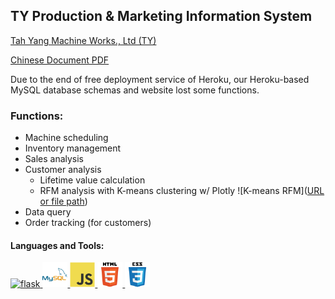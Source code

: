 ## TY Production & Marketing Information System
[Tah Yang Machine Works., Ltd (TY)](https://www.tah-yang.com/)

[Chinese Document PDF](https://drive.google.com/file/d/11yxnuldgsGr8XpPK0hQjB0iZSc4JaA9G/view?usp=sharing)

Due to the end of free deployment service of Heroku, our Heroku-based MySQL database schemas and website lost some functions.

### Functions:
- Machine scheduling
- Inventory management
- Sales analysis
- Customer analysis
    - Lifetime value calculation
    - RFM analysis with K-means clustering w/ Plotly
      ![K-means RFM]([URL or file path](https://drive.google.com/file/d/1tv-zvrJBM9N-KqREC2Eo4zbTyTCCubYi/view?usp=sharing))
- Data query
- Order tracking (for customers)

<h4 align="left">Languages and Tools:</h4>
<p align="left"><a href="https://flask.palletsprojects.com/" target="_blank" rel="noreferrer"> <img src="https://www.vectorlogo.zone/logos/pocoo_flask/pocoo_flask-icon.svg" alt="flask" width="40" height="40"/> </a><a href="https://www.mysql.com/" target="_blank" rel="noreferrer"> <img src="https://raw.githubusercontent.com/devicons/devicon/master/icons/mysql/mysql-original-wordmark.svg" alt="mysql" width="40" height="40"/> </a><a href="https://developer.mozilla.org/en-US/docs/Web/JavaScript" target="_blank" rel="noreferrer"> <img src="https://raw.githubusercontent.com/devicons/devicon/master/icons/javascript/javascript-original.svg" alt="javascript" width="40" height="40"/> </a><a href="https://www.w3.org/html/" target="_blank" rel="noreferrer"> <img src="https://raw.githubusercontent.com/devicons/devicon/master/icons/html5/html5-original-wordmark.svg" alt="html5" width="40" height="40"/> </a><a href="https://www.w3schools.com/css/" target="_blank" rel="noreferrer"> <img src="https://raw.githubusercontent.com/devicons/devicon/master/icons/css3/css3-original-wordmark.svg" alt="css3" width="40" height="40"/> </a></p>
